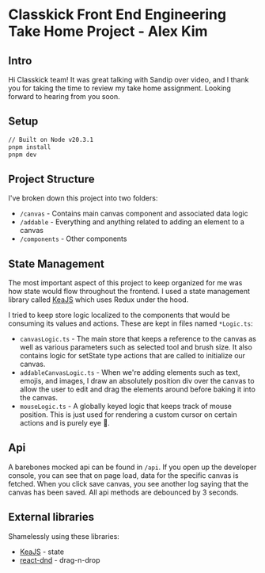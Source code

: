 # Classkick Front End Engineering Take Home Project - Alex Kim

## Intro

Hi Classkick team! It was great talking with Sandip over video, and I thank you for taking the time to review my take home assignment. Looking forward to hearing from you soon.

## Setup

```bash
// Built on Node v20.3.1
pnpm install
pnpm dev
```

## Project Structure

I've broken down this project into two folders:
- `/canvas` - Contains main canvas component and associated data logic
- `/addable` - Everything and anything related to adding an element to a canvas
- `/components` - Other components

## State Management

The most important aspect of this project to keep organized for me was how state would flow throughout the frontend. I used a state management library called [KeaJS](https://keajs.org/) which uses Redux under the hood.

I tried to keep store logic localized to the components that would be consuming its values and actions. These are kept in files named `*Logic.ts`:
- `canvasLogic.ts` - The main store that keeps a reference to the canvas as well as various parameters such as selected tool and brush size. It also contains logic for setState type actions that are called to initialize our canvas.
- `addableCanvasLogic.ts` - When we're adding elements such as text, emojis, and images, I draw an absolutely position div over the canvas to allow the user to edit and drag the elements around before baking it into the canvas.
- `mouseLogic.ts` - A globally keyed logic that keeps track of mouse position. This is just used for rendering a custom cursor on certain actions and is purely eye 🍬.

## Api

A barebones mocked api can be found in `/api`. If you open up the developer console, you can see that on page load, data for the specific canvas is fetched. When you click save canvas, you see another log saying that the canvas has been saved. All api methods are debounced by 3 seconds.

## External libraries
Shamelessly using these libraries:
- [KeaJS](https://keajs.org/) - state
- [react-dnd](https://github.com/react-dnd/react-dnd/) - drag-n-drop
